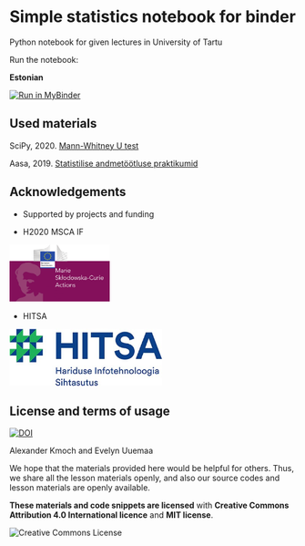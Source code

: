 # Simple statistics notebook for binder

Python notebook for given lectures in University of Tartu

Run the notebook:

__Estonian__

[![Run in MyBinder](https://mybinder.org/badge_logo.svg)](https://mybinder.org/v2/gh/LandscapeGeoinformatics/csv_boxplots_nb2021/HEAD?filepath=statistics_est.ipynb)



## Used materials
SciPy, 2020. [Mann-Whitney U test](https://docs.scipy.org/doc/scipy/reference/generated/scipy.stats.mannwhitneyu.html)

Aasa, 2019. [Statistilise andmetöötluse praktikumid](http://aasa.ut.ee/statistika/)

## Acknowledgements

- Supported by projects and funding

- H2020 MSCA IF

<img alt="MSCA " style="border-width:0" src="https://github.com/LandscapeGeoinformatics/csv_boxplots_nb2021/blob/main/img/Banner-msca3.png" height="100" />

- HITSA

<img alt="HITSA " style="border-width:0" src="https://github.com/LandscapeGeoinformatics/csv_boxplots_nb2021/blob/main/img/HITSA_logo.jpg" height="100" />


## License and terms of usage

[![DOI](https://zenodo.org/badge/DOI/10.5281/zenodo.5876290.svg)](https://doi.org/10.5281/zenodo.5876290)

Alexander Kmoch and Evelyn Uuemaa

We hope that the materials provided here would be helpful for others. Thus, we share all the lesson materials openly, and also our source codes and lesson materials are openly available.

**These materials and code snippets are licensed** with **Creative Commons Attribution 4.0 International licence** and **MIT license**.

<a rel="license" href="http://creativecommons.org/licenses/by/4.0/"><img alt="Creative Commons License" style="border-width:0" align="left" src="https://i.creativecommons.org/l/by/4.0/88x31.png" /></a>
